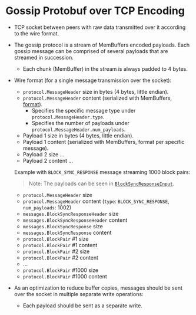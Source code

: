 # Gossip Protobuf over TCP Encoding

* TCP socket between peers with raw data transmitted over it according to the wire format.

* The gossip protocol is a stream of MemBuffers encoded payloads. Each gossip message can be comprised of several payloads that are streamed in succession.
  * Each chunk (MemBuffer) in the stream is always padded to 4 bytes.

* Wire format (for a single message transmission over the socket):
    * `protocol.MessageHeader` size in bytes (4 bytes, little endian).
    * `protocol.MessageHeader` content (serialized with MemBuffers, [format](../../interfaces/protocol/messages.proto)).
        * Specifies the specific message type under `protocol.MessageHeader.type`.
        * Specifies the number of payloads under `protocol.MessageHeader.num_payloads`.
    * Payload 1 size in bytes (4 bytes, little endian).
    * Payload 1 content (serialized with MemBuffers, format per specific message).
    * Payload 2 size ...
    * Payload 2 content ...

    Example with `BLOCK_SYNC_RESPONSE` message streaming 1000 block pairs:
    > Note: The payloads can be seen in [`BlockSyncResponseInput`](../../interfaces/services/gossip/block_sync.proto).
     
    * `protocol.MessageHeader` size
    * `protocol.MessageHeader` content (`type`: `BLOCK_SYNC_RESPONSE`, `num_payloads`: 1002)
    * `messages.BlockSyncResponseHeader` size
    * `messages.BlockSyncResponseHeader` content
    * `messages.BlockSyncResponse` size
    * `messages.BlockSyncResponse` content
    * `protocol.BlockPair` #1 size
    * `protocol.BlockPair` #1 content
    * `protocol.BlockPair` #2 size
    * `protocol.BlockPair` #2 content
    * ...
    * `protocol.BlockPair` #1000 size
    * `protocol.BlockPair` #1000 content

* As an optimization to reduce buffer copies, messages should be sent over the socket in multiple separate write operations:
  * Each payload should be sent as a separate write.